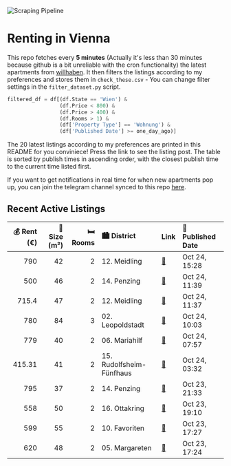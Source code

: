 ![Scraping Pipeline](https://github.com/AthomsG/renting-in-vienna/actions/workflows/run_pipeline.yml/badge.svg)


# Renting in Vienna

This repo fetches every **5 minutes** (Actually it's less than 30 minutes because github is a bit unreliable with the cron functionality) the latest apartments from [willhaben](https://www.willhaben.at/).
It then filters the listings according to my preferences and stores them in `check_these.csv` - You can change filter settings in the `filter_dataset.py` script.

```python
filtered_df = df[(df.State == 'Wien') & 
                 (df.Price < 800) &
                 (df.Price > 400) &
                 (df.Rooms > 1) &
                 (df['Property Type'] == 'Wohnung') &
                 (df['Published Date'] >= one_day_ago)]
```

The 20 latest listings according to my preferences are printed in this README for you conviniece! Press the link to see the listing post.
The table is sorted by publish times in ascending order, with the closest publish time to the current time listed first.

If you want to get notifications in real time for when new apartments pop up, you can join the telegram channel synced to this repo [here](https://t.me/+1HPAYOf5BSsyNTlk).

## Recent Active Listings

|   💰 Rent (€) |   📏 Size (m²) |   🛏️ Rooms | 🏙️ District              | Link                                                                                                                                                                                                                                                        | 📅 Published Date   |
|-------------:|--------------:|-----------:|:-------------------------|:------------------------------------------------------------------------------------------------------------------------------------------------------------------------------------------------------------------------------------------------------------|:-------------------|
|       790    |            42 |          2 | 12. Meidling             | [🔗](https://www.willhaben.at/iad/immobilien/d/mietwohnungen/wien/wien-1120-meidling/urban-living-meidling---m%C3%B6bliert-flexibel-modern-1025747904/)                                                                                                      | Oct 24, 15:28      |
|       500    |            46 |          2 | 14. Penzing              | [🔗](https://www.willhaben.at/iad/immobilien/d/mietwohnungen/wien/wien-1140-penzing/direktvergabe-2-zimmer-gemeindewohnung-im.-14.-bezirk-ticketnummer-bis-30.09.2025-2093066207/)                                                                           | Oct 24, 11:39      |
|       715.4  |            47 |          2 | 12. Meidling             | [🔗](https://www.willhaben.at/iad/immobilien/d/mietwohnungen/wien/wien-1120-meidling/erstbezug---n%C3%A4he-u4/u6-%2A%2A%2A-2-zimmer-mit-separater-k%C3%BCche-%2A%2A%2A-beim-bahnhof-matzleinsdorfer-platz-1061749725/)                                       | Oct 24, 11:37      |
|       780    |            84 |          3 | 02. Leopoldstadt         | [🔗](https://www.willhaben.at/iad/immobilien/d/mietwohnungen/wien/wien-1020-leopoldstadt/gemeinde-wohnung-1020wien/84m2/-780%E2%82%AC-1944868190/)                                                                                                           | Oct 24, 10:03      |
|       779    |            40 |          2 | 06. Mariahilf            | [🔗](https://www.willhaben.at/iad/immobilien/d/mietwohnungen/wien/wien-1060-mariahilf/%28reserviert%29-dringend-nachmieter-gesucht-ab-01.12.2025---2-zi.-wohntraum-in-top-lage---nur-5.-min.-zu-mah%C3%BC%21%21%21-2028779374/)                              | Oct 24, 07:57      |
|       415.31 |            41 |          2 | 15. Rudolfsheim-Fünfhaus | [🔗](https://www.willhaben.at/iad/immobilien/d/mietwohnungen/wien/wien-1150-rudolfsheim-f%C3%BCnfhaus/1150-m%C3%A4rzstra%C3%9Fe-2-zimmer-n%C3%A4he-u-bahn-2087932039/)                                                                                       | Oct 24, 03:32      |
|       795    |            37 |          2 | 14. Penzing              | [🔗](https://www.willhaben.at/iad/immobilien/d/mietwohnungen/wien/wien-1140-penzing/sch%C3%B6ne-2-zimmer-neubau-wohnung-mit-balkon-909600938/)                                                                                                               | Oct 23, 21:33      |
|       558    |            50 |          2 | 16. Ottakring            | [🔗](https://www.willhaben.at/iad/immobilien/d/mietwohnungen/wien/wien-1160-ottakring/gemeinde-wohnung-mit-ticket-30-september-2025-1573880980/)                                                                                                             | Oct 23, 19:10      |
|       599    |            55 |          2 | 10. Favoriten            | [🔗](https://www.willhaben.at/iad/immobilien/d/mietwohnungen/wien/wien-1100-favoriten/2-zimmer-wohnung---zentrale-lage-1470195319/)                                                                                                                          | Oct 23, 17:27      |
|       620    |            48 |          2 | 05. Margareten           | [🔗](https://www.willhaben.at/iad/immobilien/d/mietwohnungen/wien/wien-1050-margareten/provisionsfrei-f%C3%BCr-den-mieter%21-vogelsanggasse-hofruhelage-zentrumsnahe-48m%C2%B2-altbauhauptmiete-2.-stock-%28kein-lift%29-studenten-bevorzugt%21-2139177603/) | Oct 23, 17:24      |
